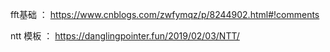 fft基础 ： https://www.cnblogs.com/zwfymqz/p/8244902.html#!comments <br/>

ntt 模板 ： https://danglingpointer.fun/2019/02/03/NTT/
